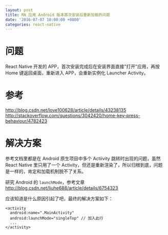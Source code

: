 ```yaml
---
layout: post
title: RN 应用 Android 版本首次安装后重新加载的问题
date: '2016-07-07 10:00:00 +0800'
categories: react-native
---
```


# 问题

React Native 开发的 APP，首次安装完成后在安装界面直接"打开"应用，再按 Home 键返回桌面，重新进入 APP，会重新实例化 Launcher Activity。

# 参考

<http://blog.csdn.net/love100628/article/details/43238135> <http://stackoverflow.com/questions/3042420/home-key-press-behaviour/4782423>

# 解决方案

参考文档里都是在 Android 原生项目中多个 Actiivity 跳转时出现的问题，虽然 React Native 里只用了一个 Activity，但还是重新渲染了，所以归根到底，问题是一样的，肯定和加载机制脱不了关系。

研究 Android 的 `launchMode`，参考文章 <http://blog.csdn.net/liuhe688/article/details/6754323>

应该知道是什么原因引起了吧，最终的解决方案如下：

```
<activity
  android:name=".MainActivity"
  android:launchMode="singleTop" // 加入此行
  ...
</activity>
```
